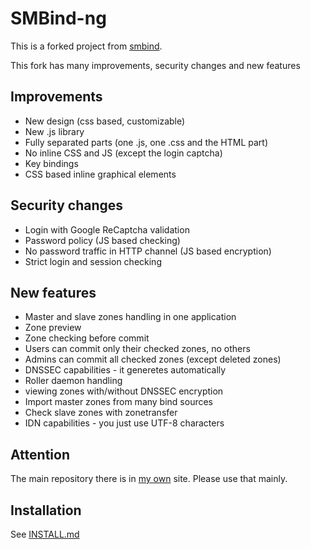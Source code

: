 # SMBind-ng
This is a forked project from [smbind](http://sourceforge.net/projects/smbind/).

This fork has many improvements, security changes and new features

## Improvements
 * New design (css based, customizable)
 * New .js library
 * Fully separated parts (one .js, one .css and the HTML part)
 * No inline CSS and JS (except the login captcha)
 * Key bindings
 * CSS based inline graphical elements

## Security changes
 * Login with Google ReCaptcha validation
 * Password policy (JS based checking)
 * No password traffic in HTTP channel (JS based encryption)
 * Strict login and session checking

## New features
 * Master and slave zones handling in one application
 * Zone preview
 * Zone checking before commit
 * Users can commit only their checked zones, no others
 * Admins can commit all checked zones (except deleted zones)
 * DNSSEC capabilities - it generetes automatically
  * Roller daemon handling
  * viewing zones with/without DNSSEC encryption
 * Import master zones from many bind sources
 * Check slave zones with zonetransfer
 * IDN capabilities - you just use UTF-8 characters

## Attention
The main repository there is in [my own](https://git.myonline.hu/pty/smbind-ng)
site. Please use that mainly.

## Installation
See [INSTALL.md](INSTALL.md)